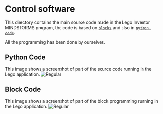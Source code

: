 Control software
====

This directory contains the main source code made in the Lego Inventor MINDSTORMS program, the code is based on [`blocks`](https://github.com/csvprobotica/RoSGhost/blob/main/src/RoSGhost.lms) and also in [`python code`](https://github.com/csvprobotica/RoSGhost/blob/main/src/runRoSGhost.py).

All the programming has been done by ourselves.

## Python Code

This image shows a screenshot of part of the source code running in the Lego application.
![Regular](https://github.com/csvprobotica/RoSGhost/blob/main/src/Pyhton_Code.png)

## Block Code

This image shows a screenshot of part of the block programming running in the Lego application.
![Regular](https://github.com/csvprobotica/RoSGhost/blob/main/src/Block_Code.png)

